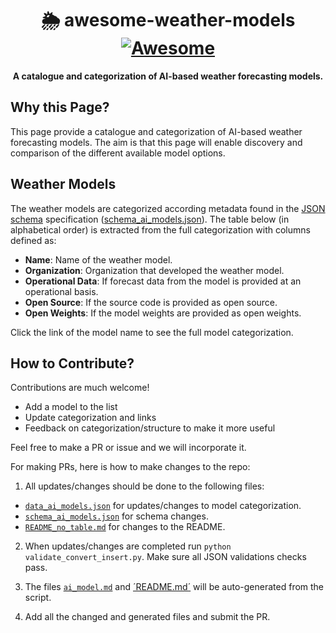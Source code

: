 <h1 align="center">
    🌦️ awesome-weather-models
    <br>
    <a href="https://github.com/sindresorhus/awesome">
        <img src="https://cdn.rawgit.com/sindresorhus/awesome/d7305f38d29fed78fa85652e3a63e154dd8e8829/media/badge.svg" alt="Awesome">
    </a>
</h1>

<p align="center">
    <strong>A catalogue and categorization of AI-based weather forecasting models. 
   </strong>
</p>

## Why this Page?
This page provide a catalogue and categorization of AI-based weather forecasting models. The aim is that this page will enable discovery and comparison of the different available model options. 

## Weather Models
The weather models are categorized according metadata found in the [JSON schema](https://json-schema.org/) specification ([schema_ai_models.json](https://github.com/rebase-energy/awesome-weather-models/blob/main/schema_ai_models.json)). The table below (in alphabetical order) is extracted from the full categorization with columns defined as: 

* **Name**: Name of the weather model. 
* **Organization**: Organization that developed the weather model. 
* **Operational Data**: If forecast data from the model is provided at an operational basis.
* **Open Source**: If the source code is provided as open source. 
* **Open Weights**: If the model weights are provided as open weights. 

Click the link of the model name to see the full model categorization. 

<!-- table_placeholder -->

## How to Contribute? 
Contributions are much welcome! 

* Add a model to the list
* Update categorization and links
* Feedback on categorization/structure to make it more useful

Feel free to make a PR or issue and we will incorporate it. 

For making PRs, here is how to make changes to the repo: 

1) All updates/changes should be done to the following files: 
* [`data_ai_models.json`](https://github.com/rebase-energy/awesome-weather-models/blob/main/data_ai_models.json) for updates/changes to model categorization.
* [`schema_ai_models.json`](https://github.com/rebase-energy/awesome-weather-models/blob/main/schema_ai_models.json) for schema changes.
* [`README_no_table.md`](https://github.com/rebase-energy/awesome-weather-models/blob/main/README_no_table.md) for changes to the README. 

2) When updates/changes are completed run `python validate_convert_insert.py`. Make sure all JSON validations checks pass. 

3) The files [`ai_model.md`](https://github.com/rebase-energy/awesome-weather-models/blob/main/ai_models.md) and [´README.md´](https://github.com/rebase-energy/awesome-weather-models/blob/main/README.md) will be auto-generated from the script. 

4) Add all the changed and generated files and submit the PR. 